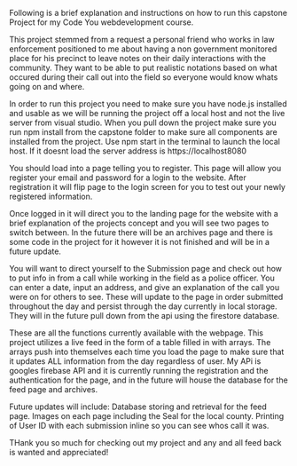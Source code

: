 Following is a brief explanation and instructions on how to run this capstone Project for my Code You webdevelopment course.

This project stemmed from a request a personal friend who works in law enforcement positioned to me about having a non government monitored place for his precinct to leave notes on their daily interactions with the community. 
They want to be able to put realistic notations based on what occured during their call out into the field so everyone would know whats going on and where. 

In order to run this project you need to make sure you have node.js installed and usable as we will be running the project off a local host and not the live server from visual studio. 
When you pull down the project make sure you run npm install from the capstone folder to make sure all components are installed from the project. 
Use npm start in the terminal to launch the local host. If it doesnt load the server address is https://localhost8080

You should load into a page telling you to register. This page will allow you register your email and password for a login to the website. 
After registration it will flip page to the login screen for you to test out your newly registered information. 

Once logged in it will direct you to the landing page for the website with a brief explanation of the projects concept and you will see two pages to switch between. In the future there will be an archives page and there is some code in the project for it
however it is not finished and will be in a future update. 

You will want to direct yourself to the Submission page and check out how to put info in from a call while working in the field as a police officer. 
You can enter a date, input an address, and give an explanation of the call you were on for others to see. These will update to the page in order submitted throughout the day and persist through the day currently in local storage. They will
in the future pull down from the api using the firestore database. 

These are all the functions currently available with the webpage. 
This project utilizes a live feed in the form of a table filled in with arrays. The arrays push into themselves each time you load the page to make sure that it updates ALL information from the day regardless of user. 
My APi is googles firebase API and it is currently running the registration and the authentication for the page, and in the future will house the database for the feed page and archives. 

Future updates will include:
Database storing and retrieval for the feed page.
Images on each page including the Seal for the local county.
Printing of User ID with each submission inline so you can see whos call it was. 

THank you so much for checking out my project and any and all feed back is wanted and appreciated!
